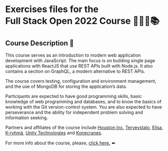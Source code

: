 # Exercises files for the <br>Full Stack Open 2022 Course 👨🏻‍💻📚

## Course Description 📝

This course serves as an introduction to modern web application development with JavaScript. The main focus is on building single page applications with ReactJS that use REST APIs built with Node.js. It also contains a section on GraphQL, a modern alternative to REST APIs.

The course covers testing, configuration and environment management, and the use of MongoDB for storing the application’s data.

Participants are expected to have good programming skills, basic knowledge of web programming and databases, and to know the basics of working with the Git version-control system. You are also expected to have perseverance and the ability for independent problem solving and information seeking.

Partners and affiliates of the course include [Houston Inc](https://www.houston-inc.com/), [Terveystalo](https://www.terveystalo.com/fi/yhtio/toihin-terveystaloon/), [Elisa](https://elisa.fi/), [K-ryhmä](https://www.kesko.fi/), [Unity Technologies](https://www.instagram.com/unitytechnologies/?hl=en) and [Konecranes](https://careers.konecranes.com/Konecranes/).

For more info about the course, please, [click here.](https://fullstackopen.com/en/) ⬅️
